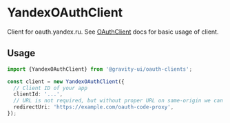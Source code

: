 # YandexOAuthClient

Client for oauth.yandex.ru. See [OAuthClient](../OAuthClient/README.md) docs for basic usage of client.

## Usage

```ts
import {YandexOAuthClient} from '@gravity-ui/oauth-clients';

const client = new YandexOAuthClient({
  // Client ID of your app
  clientId: '...',
  // URL is not required, but without proper URL on same-origin we can't determine authorization status
  redirectUri: 'https://example.com/oauth-code-proxy',
});
```
